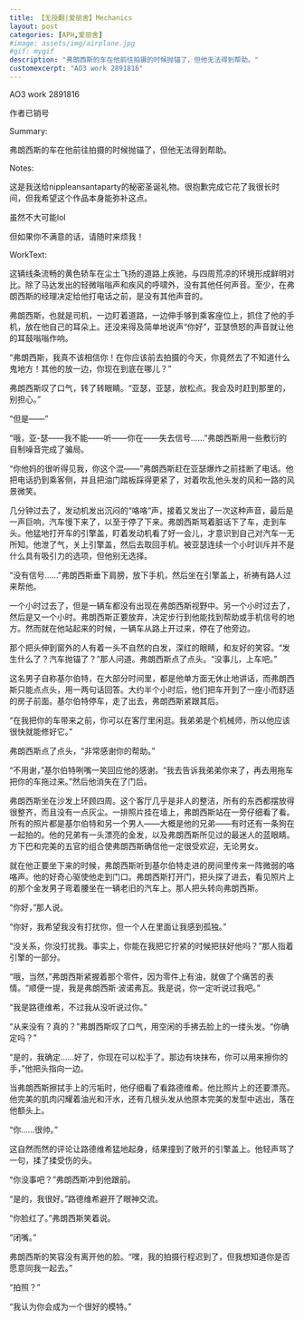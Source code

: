 ```yaml
---
title: 【无授翻|爱丽舍】Mechanics
layout: post
categories: [APH,爱丽舍]
#image: assets/img/airplane.jpg
#gif: mygif
description: "弗朗西斯的车在他前往拍摄的时候抛锚了，但他无法得到帮助。"
customexcerpt: "AO3 work 2891816"
---
```


AO3 work 2891816

作者已销号



Summary:

弗朗西斯的车在他前往拍摄的时候抛锚了，但他无法得到帮助。

Notes:

这是我送给nippleansantaparty的秘密圣诞礼物。很抱歉完成它花了我很长时间，但我希望这个作品本身能弥补这点。

虽然不大可能lol

但如果你不满意的话，请随时来烦我！


WorkText:

这辆线条流畅的黄色轿车在尘土飞扬的道路上疾驰，与四周荒凉的环境形成鲜明对比。除了马达发出的轻微嗡嗡声和疾风的呼啸外，没有其他任何声音。至少，在弗朗西斯的经理决定给他打电话之前，是没有其他声音的。

弗朗西斯，也就是司机，一边盯着道路，一边伸手够到乘客座位上，抓住了他的手机，放在他自己的耳朵上。还没来得及简单地说声“你好”，亚瑟愤怒的声音就让他的耳鼓嗡嗡作响。

“弗朗西斯，我真不该相信你！在你应该前去拍摄的今天，你竟然去了不知道什么鬼地方！其他的放一边，你现在到底在哪儿？”

弗朗西斯叹了口气，转了转眼睛。“亚瑟，亚瑟，放松点。我会及时赶到那里的，别担心。”

“但是——”

“哦，亚-瑟——我不能——听——你在——失去信号……”弗朗西斯用一些敷衍的自制噪音完成了骗局。

“你他妈的很听得见我，你这个混——”弗朗西斯赶在亚瑟爆炸之前挂断了电话。他把电话扔到乘客侧，并且把油门踏板踩得更紧了，对着吹乱他头发的风和一路的风景微笑。

几分钟过去了，发动机发出沉闷的“咯咯“声，接着又发出了一次这种声音，最后是一声巨响，汽车慢下来了，以至于停了下来。弗朗西斯骂着脏话下了车，走到车头。他猛地打开车的引擎盖，盯着发动机看了好一会儿，才意识到自己对汽车一无所知。他泄了气，关上引擎盖，然后去取回手机。被亚瑟连续一个小时训斥并不是什么具有吸引力的选项，但他别无选择。

“没有信号……”弗朗西斯垂下肩膀，放下手机，然后坐在引擎盖上，祈祷有路人过来帮他。

一个小时过去了，但是一辆车都没有出现在弗朗西斯视野中。另一个小时过去了，然后是又一个小时。弗朗西斯正要放弃，决定步行到他能找到帮助或手机信号的地方。然而就在他站起来的时候，一辆车从路上开过来，停在了他旁边。

那个把头伸到窗外的人有着一头不自然的白发，深红的眼睛，和友好的笑容。“发生什么了？汽车抛锚了？”那人问道。弗朗西斯点了点头。“没事儿，上车吧。”

这名男子自称基尔伯特，在大部分时间里，都是他单方面无休止地讲话，而弗朗西斯只能点点头，用一两句话回答。大约半个小时后，他们把车开到了一座小而舒适的房子前面。基尔伯特停车，走了出去，弗朗西斯紧跟其后。

“在我把你的车带来之前，你可以在客厅里闲逛。我弟弟是个机械师，所以他应该很快就能修好它。”

弗朗西斯点了点头，“非常感谢你的帮助。”

“不用谢，”基尔伯特咧嘴一笑回应他的感谢。“我去告诉我弟弟你来了，再去用拖车把你的车拖过来。”然后他消失在了门后。

弗朗西斯坐在沙发上环顾四周。这个客厅几乎是非人的整洁，所有的东西都摆放得很整齐，而且没有一点灰尘。一排照片挂在墙上，弗朗西斯站在一旁仔细看了看。所有的照片都是基尔伯特和另一个男人——大概是他的兄弟——有时还有一条狗在一起拍的。他的兄弟有一头漂亮的金发，以及弗朗西斯所见过的最迷人的蓝眼睛。方下巴和完美的五官的组合使弗朗西斯确信他一定很受欢迎，无论男女。

就在他正要坐下来的时候，弗朗西斯听到基尔伯特走进的房间里传来一阵微弱的咯咯声。他的好奇心驱使他走到门口。弗朗西斯打开门，把头探了进去，看见照片上的那个金发男子弯着腰坐在一辆老旧的汽车上。那人把头转向弗朗西斯。

“你好，”那人说。

“你好，我希望我没有打扰你，但一个人在里面让我感到孤独。”

“没关系，你没打扰我。事实上，你能在我把它拧紧的时候把扶好他吗？”那人指着引擎的一部分。

“哦，当然，”弗朗西斯紧握着那个零件，因为零件上有油，就做了个痛苦的表情。“顺便一提，我是弗朗西斯·波诺弗瓦。我是说，你一定听说过我吧。”

“我是路德维希，不过我从没听说过你。”

“从来没有？真的？”弗朗西斯叹了口气，用空闲的手拂去脸上的一缕头发。“你确定吗？”

“是的，我确定……好了，你现在可以松手了。那边有块抹布，你可以用来擦你的手，”他把头指向一边。

当弗朗西斯擦拭手上的污垢时，他仔细看了看路德维希。他比照片上的还要漂亮。他完美的肌肉闪耀着油光和汗水，还有几根头发从他原本完美的发型中逃出，落在他额头上。

“你……很帅。”

这自然而然的评论让路德维希猛地起身，结果撞到了敞开的引擎盖上。他轻声骂了一句，揉了揉受伤的头。

“你没事吧？”弗朗西斯冲到他跟前。

“是的，我很好。”路德维希避开了眼神交流。

“你脸红了。”弗朗西斯笑着说。

“闭嘴。”

弗朗西斯的笑容没有离开他的脸。“嘿，我的拍摄行程迟到了，但我想知道你是否愿意同我一起去。”

“拍照？”

“我认为你会成为一个很好的模特。”

